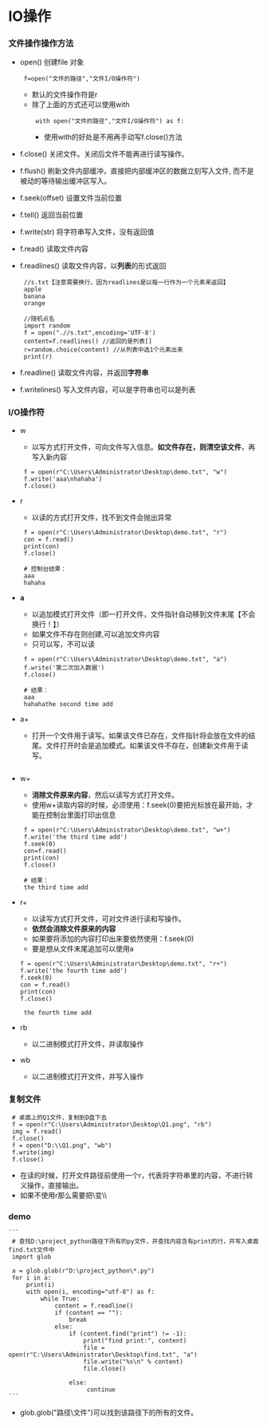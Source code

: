 # IO操作

### 文件操作操作方法
* open() 创建file 对象
  ```
   f=open("文件的路径","文件I/O操作符")
  ```
  * 默认的文件操作符是r
  * 除了上面的方式还可以使用with
    ```
     with open("文件的路径","文件I/O操作符") as f:

    ```
    * 使用with的好处是不用再手动写f.close()方法

* f.close() 关闭文件。关闭后文件不能再进行读写操作。
* f.flush() 刷新文件内部缓冲，直接把内部缓冲区的数据立刻写入文件, 而不是被动的等待输出缓冲区写入。
* f.seek(offset) 设置文件当前位置
* f.tell() 返回当前位置
* f.write(str) 将字符串写入文件，没有返回值
* f.read() 读取文件内容
* f.readlines() 读取文件内容，以**列表**的形式返回
  ```
   //s.txt【注意需要换行，因为readlines是以每一行作为一个元素来返回】
   apple
   banana
   orange
  ```
  ```
   //随机点名
   import random
   f = open(".//s.txt",encoding='UTF-8')
   content=f.readlines() //返回的是列表[]
   r=random.choice(content) //从列表中选1个元素出来
   print(r)

  ```
* f.readline() 读取文件内容，并返回**字符串**
* f.writelines() 写入文件内容，可以是字符串也可以是列表
### I/O操作符
* w
  * 以写方式打开文件，可向文件写入信息。**如文件存在，则清空该文件**，再写入新内容
  ```
   f = open(r"C:\Users\Administrator\Desktop\demo.txt", "w")
   f.write('aaa\nhahaha')
   f.close()
  ```
* r
  * 以读的方式打开文件，找不到文件会抛出异常
  ```
   f = open(r"C:\Users\Administrator\Desktop\demo.txt", "r")
   con = f.read()
   print(con)
   f.close()
  ```
  ```
   # 控制台结果：
   aaa
   hahaha
  ```
* **a**
  * 以追加模式打开文件（即一打开文件，文件指针自动移到文件末尾【不会换行！】）
  * 如果文件不存在则创建,可以追加文件内容
  * 只可以写，不可以读
  ```
   f = open(r"C:\Users\Administrator\Desktop\demo.txt", "a")
   f.write('第二次加入数据')
   f.close()
  ```
  ```
   # 结果：
   aaa
   hahahathe second time add
  ```
* a+
  * 打开一个文件用于读写。如果该文件已存在，文件指针将会放在文件的结尾。文件打开时会是追加模式。如果该文件不存在，创建新文件用于读写。
  ```
  ```

* w+
  * **消除文件原来内容**，然后以读写方式打开文件。
  * 使用w+读取内容的时候，必须使用：f.seek(0)要把光标放在最开始，才能在控制台里面打印出信息
  ```
   f = open(r"C:\Users\Administrator\Desktop\demo.txt", "w+")
   f.write('the third time add')
   f.seek(0)
   con=f.read()
   print(con)
   f.close()
  ```
  ```
   # 结果：
   the third time add
  ```
* r+
  * 以读写方式打开文件，可对文件进行读和写操作。
  * **依然会消除文件原来的内容**
  * 如果要将添加的内容打印出来要依然使用：f.seek(0)
  * 要是想从文件末尾追加可以使用a
  ```
  f = open(r"C:\Users\Administrator\Desktop\demo.txt", "r+")
  f.write('the fourth time add')
  f.seek(0)
  con = f.read()
  print(con)
  f.close()

  ```
  ```
   the fourth time add
  ```

* rb
  * 以二进制模式打开文件，并读取操作

* wb
  * 以二进制模式打开文件，并写入操作

### 复制文件
  ```
   # 桌面上的Q1文件，复制到D盘下去
   f = open(r"C:\Users\Administrator\Desktop\Q1.png", "rb")
   img = f.read()
   f.close()
   f = open("D:\\Q1.png", "wb")
   f.write(img)
   f.close()
  ```
  * 在读的时候，打开文件路径前使用一个r，代表将字符串里的内容，不进行转义操作，直接输出。
  * 如果不使用r那么需要把\变\\\

### demo
    ```
     # 查找D:\project_python路径下所有的py文件，并查找内容含有print的行，并写入桌面find.txt文件中
     import glob

     a = glob.glob(r"D:\project_python\*.py")
     for i in a:
         print(i)
         with open(i, encoding="utf-8") as f:
             while True:
                 content = f.readline()
                 if (content == ""):
                     break
                 else:
                     if (content.find("print") != -1):
                         print("find print:", content)
                         file = open(r"C:\Users\Administrator\Desktop\find.txt", "a")
                         file.write("%s\n" % content)
                         file.close()

                     else:
                          continue
    ```

   * glob.glob("路径\文件")可以找到该路径下的所有的文件。